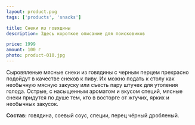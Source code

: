```yaml
---
layout: product.pug
tags: ['products', 'snacks']

title: Снеки из говядины
description: Здесь короткое описание для поисковиков

price: 1999
amount: 100 г
photo: product-010.jpg
---
```


Сыровяленые мясные снеки из говядины с черным перцем прекрасно подойдут в качестве снеков к пиву. Их можно подать к столу как необычную мясную закуску или съесть пару штучек для утоления голода. Острые, с насыщенным ароматом и вкусом специй, мясные снеки придутся по душе тем, кто в восторге от жгучих, ярких и необычных закусок.

**Состав:** говядина, соевый соус, специи, перец чёрный дробленый.